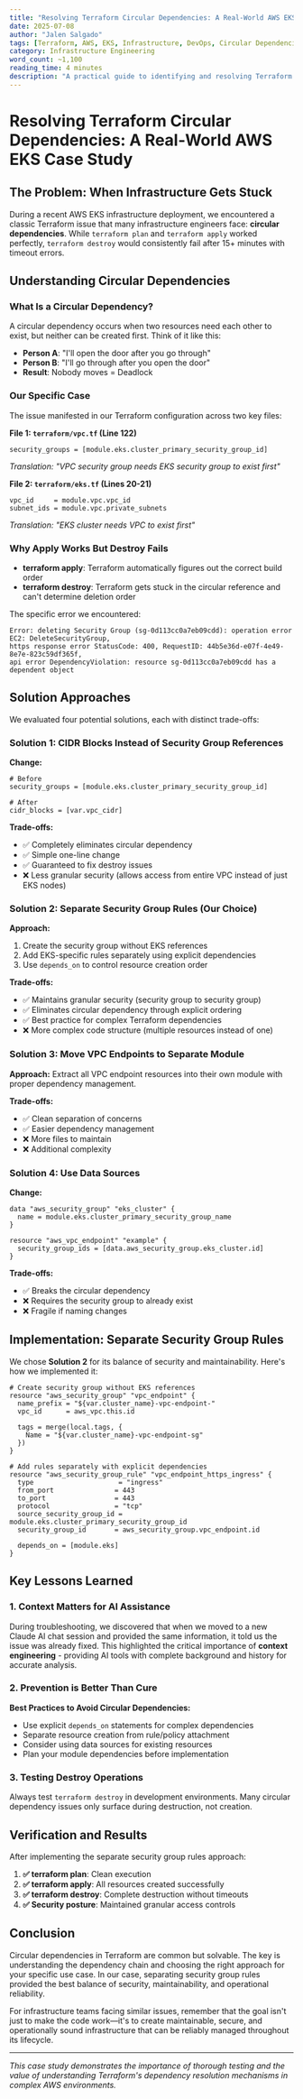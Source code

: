 ```yaml
---
title: "Resolving Terraform Circular Dependencies: A Real-World AWS EKS Case Study"
date: 2025-07-08
author: "Jalen Salgado"
tags: [Terraform, AWS, EKS, Infrastructure, DevOps, Circular Dependencies]
category: Infrastructure Engineering
word_count: ~1,100
reading_time: 4 minutes
description: "A practical guide to identifying and resolving Terraform circular dependencies in AWS EKS infrastructure, with real-world examples and multiple solution approaches."
---
```


# Resolving Terraform Circular Dependencies: A Real-World AWS EKS Case Study

## The Problem: When Infrastructure Gets Stuck

During a recent AWS EKS infrastructure deployment, we encountered a classic Terraform issue that many infrastructure engineers face: **circular dependencies**. While `terraform plan` and `terraform apply` worked perfectly, `terraform destroy` would consistently fail after 15+ minutes with timeout errors.

## Understanding Circular Dependencies

### What Is a Circular Dependency?

A circular dependency occurs when two resources need each other to exist, but neither can be created first. Think of it like this:

- **Person A**: "I'll open the door after you go through"
- **Person B**: "I'll go through after you open the door"
- **Result**: Nobody moves = Deadlock

### Our Specific Case

The issue manifested in our Terraform configuration across two key files:

**File 1: `terraform/vpc.tf` (Line 122)**
```hcl
security_groups = [module.eks.cluster_primary_security_group_id]
```
*Translation: "VPC security group needs EKS security group to exist first"*

**File 2: `terraform/eks.tf` (Lines 20-21)**
```hcl
vpc_id     = module.vpc.vpc_id
subnet_ids = module.vpc.private_subnets
```
*Translation: "EKS cluster needs VPC to exist first"*

### Why Apply Works But Destroy Fails

- **terraform apply**: Terraform automatically figures out the correct build order
- **terraform destroy**: Terraform gets stuck in the circular reference and can't determine deletion order

The specific error we encountered:
```
Error: deleting Security Group (sg-0d113cc0a7eb09cdd): operation error EC2: DeleteSecurityGroup, 
https response error StatusCode: 400, RequestID: 44b5e36d-e07f-4e49-8e7e-823c59df365f, 
api error DependencyViolation: resource sg-0d113cc0a7eb09cdd has a dependent object
```

## Solution Approaches

We evaluated four potential solutions, each with distinct trade-offs:

### Solution 1: CIDR Blocks Instead of Security Group References

**Change:**
```hcl
# Before
security_groups = [module.eks.cluster_primary_security_group_id]

# After  
cidr_blocks = [var.vpc_cidr]
```

**Trade-offs:**
- ✅ Completely eliminates circular dependency
- ✅ Simple one-line change
- ✅ Guaranteed to fix destroy issues
- ❌ Less granular security (allows access from entire VPC instead of just EKS nodes)

### Solution 2: Separate Security Group Rules (Our Choice)

**Approach:**
1. Create the security group without EKS references
2. Add EKS-specific rules separately using explicit dependencies
3. Use `depends_on` to control resource creation order

**Trade-offs:**
- ✅ Maintains granular security (security group to security group)
- ✅ Eliminates circular dependency through explicit ordering
- ✅ Best practice for complex Terraform dependencies
- ❌ More complex code structure (multiple resources instead of one)

### Solution 3: Move VPC Endpoints to Separate Module

**Approach:** Extract all VPC endpoint resources into their own module with proper dependency management.

**Trade-offs:**
- ✅ Clean separation of concerns
- ✅ Easier dependency management
- ❌ More files to maintain
- ❌ Additional complexity

### Solution 4: Use Data Sources

**Change:**
```hcl
data "aws_security_group" "eks_cluster" {
  name = module.eks.cluster_primary_security_group_name
}

resource "aws_vpc_endpoint" "example" {
  security_group_ids = [data.aws_security_group.eks_cluster.id]
}
```

**Trade-offs:**
- ✅ Breaks the circular dependency
- ❌ Requires the security group to already exist
- ❌ Fragile if naming changes

## Implementation: Separate Security Group Rules

We chose **Solution 2** for its balance of security and maintainability. Here's how we implemented it:

```hcl
# Create security group without EKS references
resource "aws_security_group" "vpc_endpoint" {
  name_prefix = "${var.cluster_name}-vpc-endpoint-"
  vpc_id      = aws_vpc.this.id
  
  tags = merge(local.tags, {
    Name = "${var.cluster_name}-vpc-endpoint-sg"
  })
}

# Add rules separately with explicit dependencies
resource "aws_security_group_rule" "vpc_endpoint_https_ingress" {
  type                     = "ingress"
  from_port               = 443
  to_port                 = 443
  protocol                = "tcp"
  source_security_group_id = module.eks.cluster_primary_security_group_id
  security_group_id       = aws_security_group.vpc_endpoint.id
  
  depends_on = [module.eks]
}
```

## Key Lessons Learned

### 1. Context Matters for AI Assistance

During troubleshooting, we discovered that when we moved to a new Claude AI chat session and provided the same information, it told us the issue was already fixed. This highlighted the critical importance of **context engineering** - providing AI tools with complete background and history for accurate analysis.

### 2. Prevention is Better Than Cure

**Best Practices to Avoid Circular Dependencies:**
- Use explicit `depends_on` statements for complex dependencies
- Separate resource creation from rule/policy attachment
- Consider using data sources for existing resources
- Plan your module dependencies before implementation

### 3. Testing Destroy Operations

Always test `terraform destroy` in development environments. Many circular dependency issues only surface during destruction, not creation.

## Verification and Results

After implementing the separate security group rules approach:

1. **✅ terraform plan**: Clean execution
2. **✅ terraform apply**: All resources created successfully  
3. **✅ terraform destroy**: Complete destruction without timeouts
4. **✅ Security posture**: Maintained granular access controls

## Conclusion

Circular dependencies in Terraform are common but solvable. The key is understanding the dependency chain and choosing the right approach for your specific use case. In our case, separating security group rules provided the best balance of security, maintainability, and operational reliability.

For infrastructure teams facing similar issues, remember that the goal isn't just to make the code work—it's to create maintainable, secure, and operationally sound infrastructure that can be reliably managed throughout its lifecycle.

---

*This case study demonstrates the importance of thorough testing and the value of understanding Terraform's dependency resolution mechanisms in complex AWS environments.*